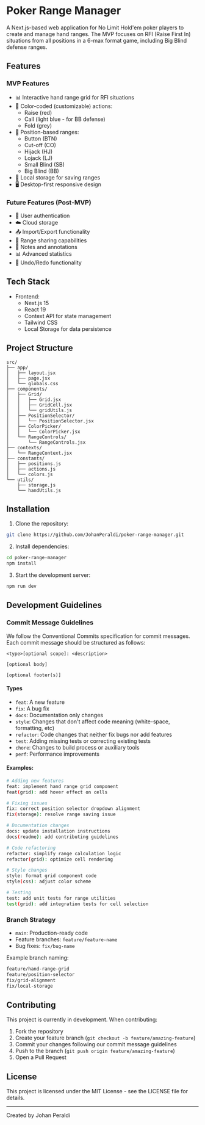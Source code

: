 # Poker Range Manager

A Next.js-based web application for No Limit Hold'em poker players to create and manage hand ranges. The MVP focuses on RFI (Raise First In) situations from all positions in a 6-max format game, including Big Blind defense ranges.

## Features

### MVP Features

- 📊 Interactive hand range grid for RFI situations
- 🎨 Color-coded (customizable) actions:
  - Raise (red)
  - Call (light blue - for BB defense)
  - Fold (grey)
- 🎯 Position-based ranges:
  - Button (BTN)
  - Cut-off (CO)
  - Hijack (HJ)
  - Lojack (LJ)
  - Small Blind (SB)
  - Big Blind (BB)
- 💾 Local storage for saving ranges
- 🖥️ Desktop-first responsive design

### Future Features (Post-MVP)

- 🔐 User authentication
- ☁️ Cloud storage
- 📤 Import/Export functionality
- 👥 Range sharing capabilities
- 📝 Notes and annotations
- 📊 Advanced statistics
- 🔄 Undo/Redo functionality

## Tech Stack

- Frontend:
  - Next.js 15
  - React 19
  - Context API for state management
  - Tailwind CSS
  - Local Storage for data persistence

## Project Structure

```
src/
├── app/
│   ├── layout.jsx
│   ├── page.jsx
│   └── globals.css
├── components/
│   ├── Grid/
│   │   ├── Grid.jsx
│   │   ├── GridCell.jsx
│   │   └── gridUtils.js
│   ├── PositionSelector/
│   │   └── PositionSelector.jsx
│   ├── ColorPicker/
│   │   └── ColorPicker.jsx
│   └── RangeControls/
│       └── RangeControls.jsx
├── contexts/
│   └── RangeContext.jsx
├── constants/
│   ├── positions.js
│   ├── actions.js
│   └── colors.js
└── utils/
    ├── storage.js
    └── handUtils.js
```

## Installation

1. Clone the repository:

```bash
git clone https://github.com/JohanPeraldi/poker-range-manager.git
```

2. Install dependencies:

```bash
cd poker-range-manager
npm install
```

3. Start the development server:

```bash
npm run dev
```

## Development Guidelines

### Commit Message Guidelines

We follow the Conventional Commits specification for commit messages. Each commit message should be structured as follows:

```
<type>[optional scope]: <description>

[optional body]

[optional footer(s)]
```

#### Types

- `feat`: A new feature
- `fix`: A bug fix
- `docs`: Documentation only changes
- `style`: Changes that don't affect code meaning (white-space, formatting, etc)
- `refactor`: Code changes that neither fix bugs nor add features
- `test`: Adding missing tests or correcting existing tests
- `chore`: Changes to build process or auxiliary tools
- `perf`: Performance improvements

#### Examples:

```bash
# Adding new features
feat: implement hand range grid component
feat(grid): add hover effect on cells

# Fixing issues
fix: correct position selector dropdown alignment
fix(storage): resolve range saving issue

# Documentation changes
docs: update installation instructions
docs(readme): add contributing guidelines

# Code refactoring
refactor: simplify range calculation logic
refactor(grid): optimize cell rendering

# Style changes
style: format grid component code
style(css): adjust color scheme

# Testing
test: add unit tests for range utilities
test(grid): add integration tests for cell selection
```

### Branch Strategy

- `main`: Production-ready code
- Feature branches: `feature/feature-name`
- Bug fixes: `fix/bug-name`

Example branch naming:

```bash
feature/hand-range-grid
feature/position-selector
fix/grid-alignment
fix/local-storage
```

## Contributing

This project is currently in development. When contributing:

1. Fork the repository
2. Create your feature branch (`git checkout -b feature/amazing-feature`)
3. Commit your changes following our commit message guidelines
4. Push to the branch (`git push origin feature/amazing-feature`)
5. Open a Pull Request

## License

This project is licensed under the MIT License - see the LICENSE file for details.

---

Created by Johan Peraldi
